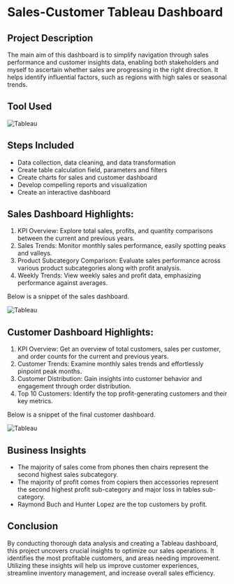 # Sales-Customer Tableau Dashboard

## Project Description

The main aim of this dashboard is to simplify navigation through sales performance and customer insights data, enabling both stakeholders and myself to ascertain whether sales are progressing in the right direction. It helps identify influential factors, such as regions with high sales or seasonal trends. 

## Tool Used 

![Tableau](https://i.ibb.co/HVq2VcB/icons8-tableau-software-48.png)

## Steps Included 

* Data collection, data cleaning, and data transformation
* Create table calculation field, parameters and filters
* Create charts for sales and customer dashboard
* Develop compelling reports and visualization
* Create an interactive dashboard

## Sales Dashboard Highlights:

1) KPI Overview: Explore total sales, profits, and quantity comparisons between the current and previous years.
2) Sales Trends: Monitor monthly sales performance, easily spotting peaks and valleys.
3) Product Subcategory Comparison: Evaluate sales performance across various product subcategories along with profit analysis.
4) Weekly Trends: View weekly sales and profit data, emphasizing performance against averages.

Below is a snippet of the sales dashboard.

![Tableau](https://i.ibb.co/YN08k0N/Sales-Dashboard-Screenshot.png)

## Customer Dashboard Highlights:

1) KPI Overview: Get an overview of total customers, sales per customer, and order counts for the current and previous years.
2) Customer Trends: Examine monthly sales trends and effortlessly pinpoint peak months.
3) Customer Distribution: Gain insights into customer behavior and engagement through order distribution.
4) Top 10 Customers: Identify the top profit-generating customers and their key metrics.

Below is a snippet of the final customer dashboard.

![Tableau](https://i.ibb.co/09WKgFZ/Customer-Dashboard-Screenshot.png)

## Business Insights

* The majority of sales come from phones then chairs represent the second highest sales subcategory.
* The majority of profit comes from copiers then accessories represent the second highest profit sub-category and major loss in tables sub-category.
* Raymond Buch and Hunter Lopez are the top customers by profit.

## Conclusion

By conducting thorough data analysis and creating a Tableau dashboard, this project uncovers crucial insights to optimize our sales operations. It identifies the most profitable customers, and areas needing improvement. Utilizing these insights will help us improve customer experiences, streamline inventory management, and increase overall sales efficiency.
